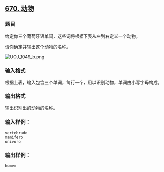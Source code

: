 ## [670. 动物](https://www.acwing.com/problem/content/672/)

### 题目

给定你三个葡萄牙语单词，这些词将根据下表从左到右定义一个动物。

请你确定并输出这个动物的名称。

 ![UOJ_1049_b.png](https://cdn.acwing.com/media/article/image/2019/04/13/19_c2433a725d-UOJ_1049_b.png)

### 输入格式

根据上表，输入包含三个单词，每行一个，用以识别动物，单词由小写字母构成。

### 输出格式

输出识别出的动物的名称。

### 输入样例：

```
vertebrado
mamifero
onivoro
```

### 输出样例：

```
homem
```
